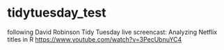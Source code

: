 # tidytuesday_test

following David Robinson 
Tidy Tuesday live screencast: Analyzing Netflix titles in R
https://www.youtube.com/watch?v=3PecUbnuYC4
